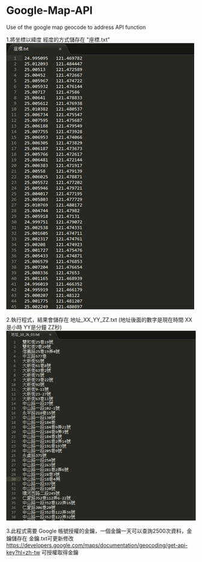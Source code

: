 # Google-Map-API
Use of the google map geocode to address API function

1.將坐標以緯度 經度的方式儲存在 "座標.txt"
![alt text](https://github.com/davidwangty/Google-Map-API/blob/master/image/geocode.PNG)

2.執行程式，結果會儲存在 地址_XX_YY_ZZ.txt (地址後面的數字是現在時間 XX是小時 YY是分鐘 ZZ秒)
![alt text](https://github.com/davidwangty/Google-Map-API/blob/master/image/address.PNG)

3.此程式需要 Google 帳號授權的金鑰，一個金鑰一天可以查詢2500次資料，金鑰儲存在 金鑰.txt可更新修改
https://developers.google.com/maps/documentation/geocoding/get-api-key?hl=zh-tw 可授權取得金鑰
